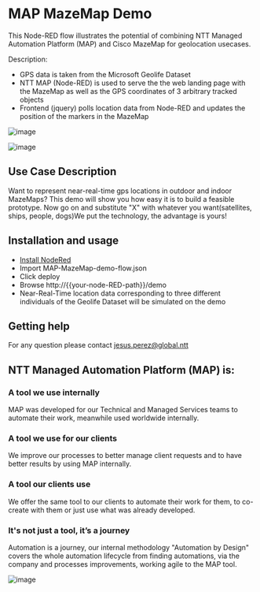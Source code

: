 # MAP MazeMap Demo

This Node-RED flow illustrates the potential of combining NTT Managed Automation Platform (MAP) and Cisco MazeMap for geolocation usecases.

Description: 

* GPS data is taken from the Microsoft Geolife Dataset 
* NTT MAP (Node-RED) is used to serve the the web landing page with the MazeMap as well as the GPS coordinates of 3 arbitrary tracked objects
* Frontend (jquery) polls location data from Node-RED and updates the position of the markers in the MazeMap

![image](https://user-images.githubusercontent.com/7114726/124941616-37c74380-e00b-11eb-92c8-3199bb7d4e04.png)

![image](https://user-images.githubusercontent.com/7114726/124941726-50375e00-e00b-11eb-8864-10746806dba3.png)



## Use Case Description

Want to represent near-real-time gps locations in outdoor and indoor MazeMaps? This demo will show you how easy it is to build a feasible prototype. Now go on and substitute "X" with whatever you want(satellites, ships, people, dogs)We put the technology, the advantage is yours!

## Installation and usage
* [Install NodeRed](https://nodered.org/docs/getting-started/local)
* Import MAP-MazeMap-demo-flow.json
* Click deploy
* Browse http://{{your-node-RED-path}}/demo
* Near-Real-Time location data corresponding to three different individuals of the Geolife Dataset will be simulated on the demo

## Getting help

For any question please contact jesus.perez@global.ntt

## NTT Managed Automation Platform (MAP) is:
### A tool we use internally
MAP was developed for our Technical and Managed Services teams to automate their work, meanwhile used worldwide internally.
### A tool we use for our clients
We improve our processes to better manage client requests and to have better results by using MAP internally.
### A tool our clients use
We offer the same tool to our clients to automate their work for them, to co-create with them or just use what was already developed.
### It's not just a tool, it’s a journey
Automation is a journey, our internal methodology "Automation by Design" covers the whole automation lifecycle from finding automations, via the company and processes improvements, working agile to the MAP tool.

![image](https://user-images.githubusercontent.com/7114726/124954136-13249900-e016-11eb-8923-087b6906d7d5.png)

